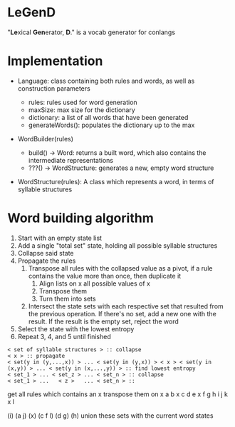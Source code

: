 # LeGenD

"**Le**xical **Gen**erator, **D**." is a vocab generator for conlangs

# Implementation

- Language: class containing both rules and words, as well as construction parameters
    - rules: rules used for word generation
    - maxSize: max size for the dictionary
    + dictionary: a list of all words that have been generated
    + generateWords(): populates the dictionary up to the max

- WordBuilder(rules)
    + build() -> Word: returns a built word, which also contains the intermediate representations
    - ???() -> WordStructure: generates a new, empty word structure

- WordStructure(rules): A class which represents a word, in terms of syllable structures

# Word building algorithm

1. Start with an empty state list
2. Add a single "total set" state, holding all possible syllable structures
3. Collapse said state
4. Propagate the rules
    1. Transpose all rules with the collapsed value as a pivot, if a rule contains the value more than once, then duplicate it
        1. Align lists on x all possible values of x
        2. Transpose them
        3. Turn them into sets
    2. Intersect the state sets with each respective set that resulted from the previous operation.
        If there's no set, add a new one with the result.
        If the result is the empty set, reject the word
5. Select the state with the lowest entropy
6. Repeat 3, 4, and 5 until finished

```
< set of syllable structures > :: collapse
< x > :: propagate
< set(y in (y,...,x)) > ... < set(y in (y,x)) > < x > < set(y in (x,y)) > ... < set(y in (x,...,y)) > :: find lowest entropy
< set_1 > ... < set_z > ... < set_n > :: collapse
< set_1 > ...   < z >   ... < set_n > :: 
```

get all rules which contains an x
transpose them on x
  a b x c d
    e x f g h
i j k x l

(i) (a j) (x) (c f l) (d g) (h)
union these sets with the current word states